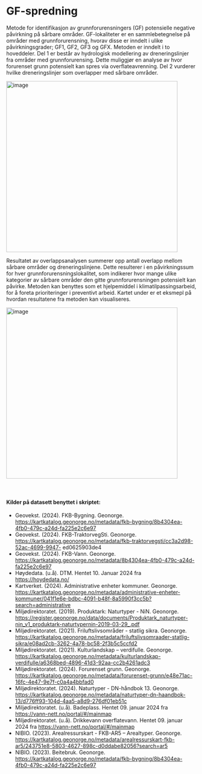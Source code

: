 # GF-spredning
Metode for identifikasjon av grunnforurensningers (GF) potensielle negative påvirkning på sårbare områder. GF-lokaliteter er en sammlebetegnelse på områder med grunnforurensning, hvorav disse er inndelt i ulike påvirkningsgrader; GF1, GF2, GF3 og GFX. Metoden er inndelt i to hoveddeler. Del 1 er består av hydrologisk modellering av dreneringslinjer fra områder med grunnforurensing. Dette muliggjør en analyse av hvor forurenset grunn potensielt kan spres via overflateavrenning. Del 2 vurderer hvilke dreneringslinjer som overlapper med sårbare områder.

<img width="454" alt="image" src="https://github.com/emiliejoh/GF-spredning/assets/166838428/f7a361b3-996e-4c8a-9a32-80c144c8c29d">

Resultatet av overlappsanalysen summerer opp antall overlapp mellom sårbare områder og dreneringslinjene. Dette resulterer i en påvirkningssum for hver grunnforurensningslokalitet, som indikerer hvor mange ulike kategorier av sårbare områder den gitte grunnforurensningen potensielt kan påvirke. Metoden kan benyttes som et hjelpemiddel i klimatilpassingsarbeid, for å foreta prioriteringer i preventivt arbeid. Kartet under er et eksmepl på hvordan resultatene fra metoden kan visualiseres.

<img width="454" alt="image" src="https://github.com/emiliejoh/GF-spredning/assets/166838428/12788e2a-c306-4fdf-aea1-48b1fe77fa64"> <br /><br /><br />



#### Kilder på datasett benyttet i skriptet:
- Geovekst. (2024). FKB-Bygning.  Geonorge. https://kartkatalog.geonorge.no/metadata/fkb-bygning/8b4304ea-4fb0-479c-a24d-fa225e2c6e97
- Geovekst. (2024). FKB-TraktorvegSti.  Geonorge. https://kartkatalog.geonorge.no/metadata/fkb-traktorvegsti/cc3a2d98-52ac-4699-9947-    ed0625903de4 
- Geovekst. (2024). FKB-Vann.  Geonorge. https://kartkatalog.geonorge.no/metadata/8b4304ea-4fb0-479c-a24d-fa225e2c6e97 
- Høydedata. (u.å). DTM. Hentet 10. Januar 2024 fra https://hoydedata.no/
- Kartverket. (2024). Administrative enheter kommuner.  Geonorge. https://kartkatalog.geonorge.no/metadata/administrative-enheter-kommuner/041f1e6e-bdbc-4091-b48f-8a5990f3cc5b?search=administrative
- Miljødirektoratet. (2019). Produktark: Naturtyper - NiN.  Geonorge. https://register.geonorge.no/data/documents/Produktark_naturtyper-nin_v1_produktark-naturtypernin-2019-03-29_.pdf
- Miljødirektoratet. (2021). Friluftslivsområder - statlig sikra.  Geonorge. https://kartkatalog.geonorge.no/metadata/friluftslivsomraader-statlig-sikra/e08ad2cb-3262-4a78-bc58-2f3b5c5ccfd2 
- Miljødirektoratet. (2021). Kulturlandskap – verdifulle.  Geonorge. https://kartkatalog.geonorge.no/metadata/kulturlandskap-verdifulle/a6368bed-4896-41d3-92aa-cc2b4261adc3 
- Miljødirektoratet. (2024). Forurenset grunn.  Geonorge. https://kartkatalog.geonorge.no/metadata/forurenset-grunn/e48e71ac-16fc-4e47-9e7f-c0a4a4bbfad0 
- Miljødirektoratet. (2024). Naturtyper - DN-håndbok 13.  Geonorge. https://kartkatalog.geonorge.no/metadata/naturtyper-dn-haandbok-13/d776ff93-104d-4aa5-a8d9-276df01eb51c 
- Miljødirektoratet. (u.å). Badeplass. Hentet 09. januar 2024 fra https://vann-nett.no/portal/#/mainmap 
- Miljødirektoratet. (u.å). Drikkevann overflatevann. Hentet 09. januar 2024 fra https://vann-nett.no/portal/#/mainmap 
- NIBIO. (2023). Arealressurskart - FKB-AR5 – Arealtyper.  Geonorge. https://kartkatalog.geonorge.no/metadata/arealressurskart-fkb-ar5/243751e8-5803-4627-898c-d0ddabe82056?search=ar5 
- NIBIO. (2023). Beitebruk.  Geonorge. https://kartkatalog.geonorge.no/metadata/fkb-bygning/8b4304ea-4fb0-479c-a24d-fa225e2c6e97 

